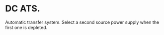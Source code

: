 # DC ATS. 

Automatic transfer system. Select a second source power supply when the first one is depleted.
